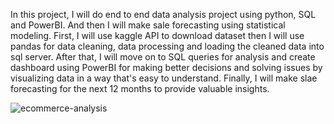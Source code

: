 In this project, I will do end to end data analysis project using python, SQL and PowerBI. And then I will make sale forecasting using statistical modeling. First, I will use kaggle API to download dataset then I will use pandas for data cleaning, data processing and loading the cleaned data into sql server. After that, I will move on to SQL queries for analysis and create dashboard using PowerBI for making better decisions and solving issues by visualizing data in a way that's easy to understand. Finally, I will make slae forecasting for the next 12 months to provide valuable insights.

![ecommerce-analysis](https://github.com/user-attachments/assets/3bc0ce61-161a-4c7f-8308-86b70121d42e)
